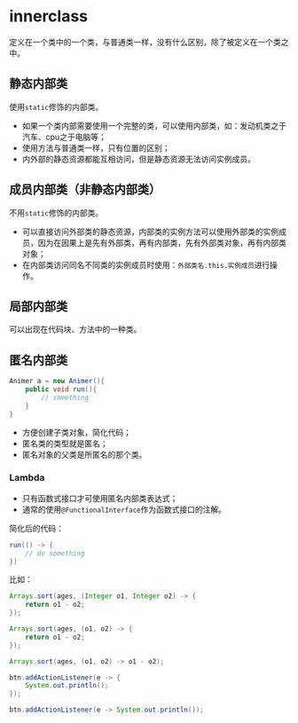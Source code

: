 # innerclass

定义在一个类中的一个类，与普通类一样，没有什么区别，除了被定义在一个类之中。

## 静态内部类

使用`static`修饰的内部类。

- 如果一个类内部需要使用一个完整的类，可以使用内部类，如：发动机类之于汽车、cpu之于电脑等；
- 使用方法与普通类一样，只有位置的区别；
- 内外部的静态资源都能互相访问，但是静态资源无法访问实例成员。

## 成员内部类（非静态内部类）

不用`static`修饰的内部类。

- 可以直接访问外部类的静态资源，内部类的实例方法可以使用外部类的实例成员，因为在因果上是先有外部类，再有内部类，先有外部类对象，再有内部类对象；
- 在内部类访问同名不同类的实例成员时使用：`外部类名.this.实例成员`进行操作。

## 局部内部类

可以出现在代码块、方法中的一种类。

## 匿名内部类

```java
Animer a = new Animer(){
    public void run(){
        // something
    }
}
```

- 方便创建子类对象，简化代码；
- 匿名类的类型就是匿名；
- 匿名对象的父类是所匿名的那个类。
### Lambda

- 只有函数式接口才可使用匿名内部类表达式；
- 通常的使用`@FunctionalInterface`作为函数式接口的注解。

简化后的代码：

```java
run(() -> {
    // do something
})
```

比如：
```java
Arrays.sort(ages, (Integer o1, Integer o2) -> {
    return o1 - o2;
});
```

```java
Arrays.sort(ages, (o1, o2) -> {
    return o1 - o2;
});
```

```java
Arrays.sort(ages, (o1, o2) -> o1 - o2);
```


```java
btn.addActionListener(e -> {
    System.out.println();
});
```

```java
btn.addActionListener(e -> System.out.println());
```


